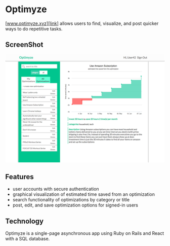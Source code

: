# Optimyze
[link]: https://optimyze.herokuapp.com
[www.optimyze.xyz][link] allows users to find, visualize, and post quicker ways to do repetitive tasks.

## ScreenShot
[screenshot]: ./docs/images/graph_screenshot.png
![Optimyze][screenshot]

## Features
- user accounts with secure authentication
- graphical visualization of estimated time saved from an optimization
- search functionality of optimizations by category or title
- post, edit, and save optimization options for signed-in users

## Technology
Optimyze is a single-page asynchronous app using Ruby on Rails and React with a SQL database.
